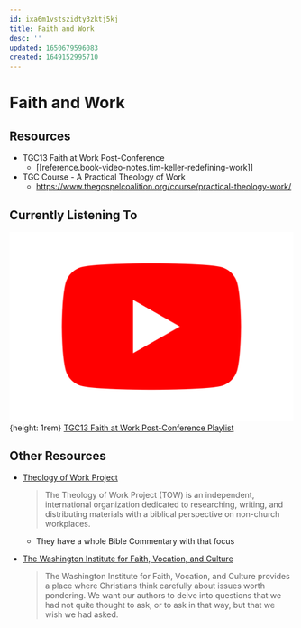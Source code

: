 ```yaml
---
id: ixa6m1vstszidty3zktj5kj
title: Faith and Work
desc: ''
updated: 1650679596083
created: 1649152995710
---
```

# Faith and Work

## Resources
- TGC13 Faith at Work Post-Conference
  - [[reference.book-video-notes.tim-keller-redefining-work]]
- TGC Course - A Practical Theology of Work
  - https://www.thegospelcoalition.org/course/practical-theology-work/

## Currently Listening To

![Youtube Icon](assets/youtube-icon.svg){height: 1rem} [TGC13 Faith at Work Post-Conference Playlist](https://www.youtube.com/watch?v=fGH5bhUwMB4&list=PLPwoFK1MBpm5-Y3LpZONZnkCy450tryga)


## Other Resources
- [Theology of Work Project](https://www.theologyofwork.org/)
  > The Theology of Work Project (TOW) is an independent, international organization dedicated to researching, writing, and distributing materials with a biblical perspective on non-church workplaces.

  - They have a whole Bible Commentary with that focus
- [The Washington Institute for Faith, Vocation, and Culture](https://washingtoninst.org/)
  > The Washington Institute for Faith, Vocation, and Culture provides a place where Christians think carefully about issues worth pondering. We want our authors to delve into questions that we had not quite thought to ask, or to ask in that way, but that we wish we had asked.
